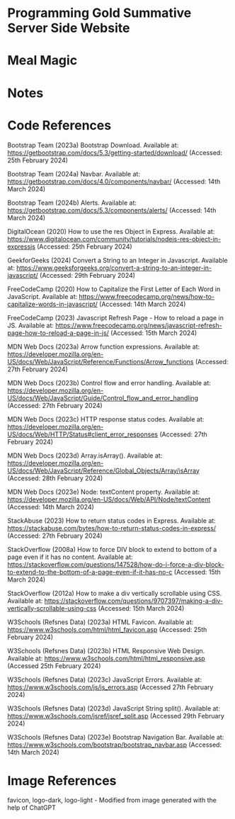 # Programming Gold Summative Server Side Website
# Meal Magic

# Notes

# Code References
Bootstrap Team (2023a) Bootstrap Download. Available at: https://getbootstrap.com/docs/5.3/getting-started/download/ (Accessed: 25th February 2024)

Bootstrap Team (2024a) Navbar. Available at: https://getbootstrap.com/docs/4.0/components/navbar/ (Accessed: 14th March 2024)

Bootstrap Team (2024b) Alerts. Available at: https://getbootstrap.com/docs/5.3/components/alerts/ (Accessed: 14th March 2024)

DigitalOcean (2020) How to use the res Object in Express. Available at: https://www.digitalocean.com/community/tutorials/nodejs-res-object-in-expressjs (Accessed: 25th February 2024)

GeekforGeeks (2024) Convert a String to an Integer in Javascript. Available at: https://www.geeksforgeeks.org/convert-a-string-to-an-integer-in-javascript/ (Accessed: 29th February 2024)

FreeCodeCamp (2020) How to Capitalize the First Letter of Each Word in JavaScript. Available at: https://www.freecodecamp.org/news/how-to-capitalize-words-in-javascript/ (Accessed: 14th March 2024)

FreeCodeCamp (2023) Javascript Refresh Page - How to reload a page in JS. Available at: https://www.freecodecamp.org/news/javascript-refresh-page-how-to-reload-a-page-in-js/ (Accessed: 15th March 2024)

MDN Web Docs (2023a) Arrow function expressions. Available at: https://developer.mozilla.org/en-US/docs/Web/JavaScript/Reference/Functions/Arrow_functions (Accessed: 27th February 2024)

MDN Web Docs (2023b) Control flow and error handling. Available at: https://developer.mozilla.org/en-US/docs/Web/JavaScript/Guide/Control_flow_and_error_handling (Accessed: 27th February 2024)

MDN Web Docs (2023c) HTTP response status codes. Available at: https://developer.mozilla.org/en-US/docs/Web/HTTP/Status#client_error_responses (Accessed: 27th February 2024)

MDN Web Docs (2023d) Array.isArray(). Available at: https://developer.mozilla.org/en-US/docs/Web/JavaScript/Reference/Global_Objects/Array/isArray (Accessed: 28th February 2024)

MDN Web Docs (2023e) Node: textContent property. Available at: https://developer.mozilla.org/en-US/docs/Web/API/Node/textContent (Accessed: 14th March 2024)

StackAbuse (2023) How to return status codes in Express. Available at: https://stackabuse.com/bytes/how-to-return-status-codes-in-express/ (Accessed: 27th February 2024)

StackOverflow (2008a) How to force DIV block to extend to bottom of a page even if it has no content. Available at: https://stackoverflow.com/questions/147528/how-do-i-force-a-div-block-to-extend-to-the-bottom-of-a-page-even-if-it-has-no-c (Accessed: 15th March 2024)

StackOverflow (2012a) How to make a div vertically scrollable using CSS. Available at: https://stackoverflow.com/questions/9707397/making-a-div-vertically-scrollable-using-css (Accessed: 15th March 2024)

W3Schools (Refsnes Data) (2023a) HTML Favicon. Available at: https://www.w3schools.com/html/html_favicon.asp (Accessed: 25th February 2024)

W3Schools (Refsnes Data) (2023b) HTML Responsive Web Design. Available at: https://www.w3schools.com/html/html_responsive.asp (Accessed 25th February 2024)

W3Schools (Refsnes Data) (2023c) JavaScript Errors. Available at: https://www.w3schools.com/js/js_errors.asp (Accessed 27th February 2024)

W3Schools (Refsnes Data) (2023d) JavaScript String split(). Available at: https://www.w3schools.com/jsref/jsref_split.asp (Accessed 29th February 2024)

W3Schools (Refsnes Data) (2023e) Bootstrap Navigation Bar. Available at: https://www.w3schools.com/bootstrap/bootstrap_navbar.asp (Accessed: 14th March 2024)

# Image References
favicon, logo-dark, logo-light - Modified from image generated with the help of ChatGPT